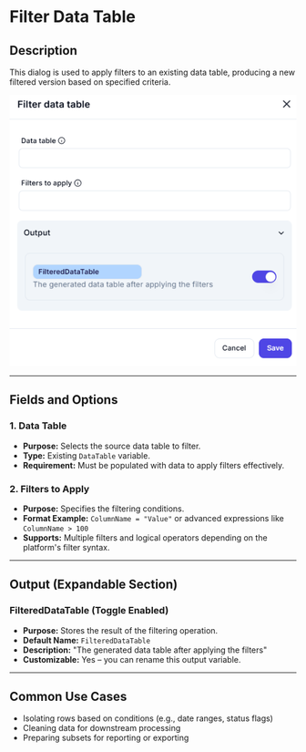 # Filter Data Table

## Description

This dialog is used to apply filters to an existing data table, producing a new filtered version based on specified criteria.

![Filter Data Table UI](../../assests/workflow-logics/assests%20datatable/filter-data-table.png)

---

## Fields and Options

### **1. Data Table**

- **Purpose:** Selects the source data table to filter.
- **Type:** Existing `DataTable` variable.
- **Requirement:** Must be populated with data to apply filters effectively.

### **2. Filters to Apply**

- **Purpose:** Specifies the filtering conditions.
- **Format Example:** `ColumnName = "Value"` or advanced expressions like `ColumnName > 100`
- **Supports:** Multiple filters and logical operators depending on the platform's filter syntax.

---

## Output (Expandable Section)

### **FilteredDataTable (Toggle Enabled)**

- **Purpose:** Stores the result of the filtering operation.
- **Default Name:** `FilteredDataTable`
- **Description:** "The generated data table after applying the filters"
- **Customizable:** Yes – you can rename this output variable.

---

## Common Use Cases

- Isolating rows based on conditions (e.g., date ranges, status flags)
- Cleaning data for downstream processing
- Preparing subsets for reporting or exporting
